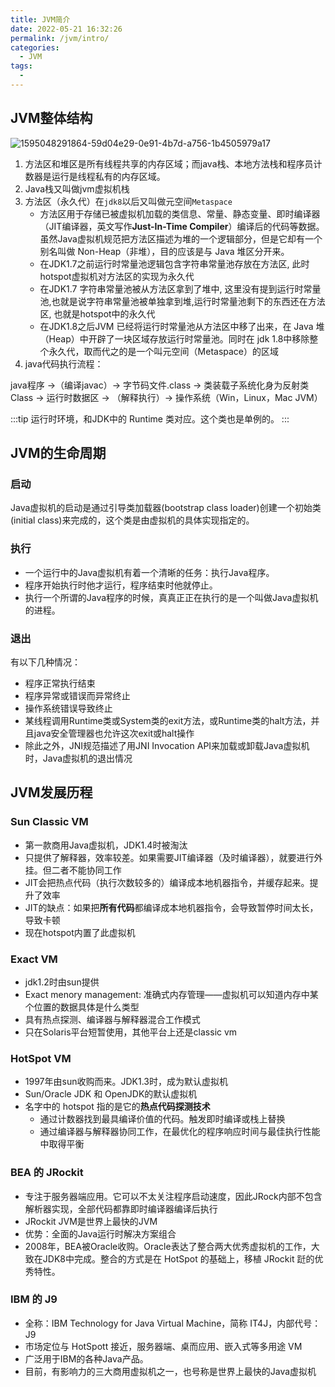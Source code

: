 ```yaml
---
title: JVM简介
date: 2022-05-21 16:32:26
permalink: /jvm/intro/
categories:
  - JVM
tags:
  - 
---
```


## JVM整体结构
![1595048291864-59d04e29-0e91-4b7d-a756-1b4505979a17](https://cdn.jsdelivr.net/gh/jayxiaohe/blog_img/img/20220521164421.png)

1. 方法区和堆区是所有线程共享的内存区域；而java栈、本地方法栈和程序员计数器是运行是线程私有的内存区域。
1. Java栈又叫做jvm虚拟机栈
3. 方法区（永久代）在`jdk8`以后又叫做元空间`Metaspace`
   - 方法区用于存储已被虚拟机加载的类信息、常量、静态变量、即时编译器（JIT编译器，英文写作**Just-In-Time Compiler**）编译后的代码等数据。虽然Java虚拟机规范把方法区描述为堆的一个逻辑部分，但是它却有一个别名叫做 Non-Heap（非堆），目的应该是与 Java 堆区分开来。
   - 在JDK1.7之前运行时常量池逻辑包含字符串常量池存放在方法区, 此时hotspot虚拟机对方法区的实现为永久代
   - 在JDK1.7 字符串常量池被从方法区拿到了堆中, 这里没有提到运行时常量池,也就是说字符串常量池被单独拿到堆,运行时常量池剩下的东西还在方法区, 也就是hotspot中的永久代
   - 在JDK1.8之后JVM 已经将运行时常量池从方法区中移了出来，在 Java 堆（Heap）中开辟了一块区域存放运行时常量池。同时在 jdk 1.8中移除整个永久代，取而代之的是一个叫元空间（Metaspace）的区域
4. java代码执行流程：

java程序 ->（编译javac）-> 字节码文件.class -> 类装载子系统化身为反射类Class -> 运行时数据区 -> （解释执行）-> 操作系统（Win，Linux，Mac JVM）

:::tip
运行时环境，和JDK中的 Runtime 类对应。这个类也是单例的。
:::

## JVM的生命周期
### 启动
Java虚拟机的启动是通过引导类加载器(bootstrap class loader)创建一个初始类(initial class)来完成的，这个类是由虚拟机的具体实现指定的。
### 执行

- 一个运行中的Java虚拟机有着一个清晰的任务：执行Java程序。
- 程序开始执行时他才运行，程序结束时他就停止。
- 执行一个所谓的Java程序的时候，真真正正在执行的是一个叫做Java虚拟机的进程。
### 退出
有以下几种情况：

- 程序正常执行结束
- 程序异常或错误而异常终止
- 操作系统错误导致终止
- 某线程调用Runtime类或System类的exit方法，或Runtime类的halt方法，并且java安全管理器也允许这次exit或halt操作
- 除此之外，JNI规范描述了用JNI Invocation API来加载或卸载Java虚拟机时，Java虚拟机的退出情况
## JVM发展历程
### Sun Classic VM

- 第一款商用Java虚拟机，JDK1.4时被淘汰
- 只提供了解释器，效率较差。如果需要JIT编译器（及时编译器），就要进行外挂。但二者不能协同工作
- JIT会把热点代码（执行次数较多的）编译成本地机器指令，并缓存起来。提升了效率
- JIT的缺点：如果把**所有代码**都编译成本地机器指令，会导致暂停时间太长，导致卡顿
- 现在hotspot内置了此虚拟机
### Exact VM

- jdk1.2时由sun提供
- Exact menory management: 准确式内存管理——虚拟机可以知道内存中某个位置的数据具体是什么类型
- 具有热点探测、编译器与解释器混合工作模式
- 只在Solaris平台短暂使用，其他平台上还是classic vm
### HotSpot VM

- 1997年由sun收购而来。JDK1.3时，成为默认虚拟机
- Sun/Oracle JDK 和 OpenJDK的默认虚拟机
- 名字中的 hotspot 指的是它的**热点代码探测技术**
   - 通过计数器找到最具编译价值的代码。触发即时编译或栈上替换
   - 通过编译器与解释器协同工作，在最优化的程序响应时间与最佳执行性能中取得平衡
### BEA 的 JRockit

- 专注于服务器端应用。它可以不太关注程序启动速度，因此JRock内部不包含解析器实现，全部代码都靠即时编译器编译后执行
- JRockit JVM是世界上最快的JVM
- 优势：全面的Java运行时解决方案组合
- 2008年，BEA被Oracle收购。Oracle表达了整合两大优秀虚拟机的工作，大致在JDK8中完成。整合的方式是在 HotSpot 的基础上，移植 JRockit 跹的优秀特性。
### IBM 的 J9

- 全称：IBM Technology for Java Virtual Machine，简称 IT4J，内部代号：J9
- 市场定位与 HotSpott 接近，服务器端、桌而应用、嵌入式等多用途 VM
- 广泛用于IBM的各种Java产品。
- 目前，有影响力的三大商用虚拟机之一，也号称是世界上最快的Java虚拟机
